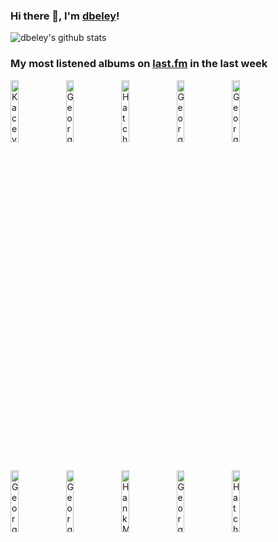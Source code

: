 ### Hi there 👋, I'm [dbeley](https://dbeley.ovh/en)!

![dbeley's github stats](https://github-readme-stats.vercel.app/api?username=dbeley)

### My most listened albums on [last.fm](https://www.last.fm/user/d_beley) in the last week

[<img src='https://lastfm.freetls.fastly.net/i/u/300x300/b3af52505864e49cd76f36b4cae4111e.jpg' width='16%' height='16%' alt='Kacey Musgraves - star-crossed'>](https://www.last.fm/music/kacey%2bmusgraves/star-crossed)&nbsp;
[<img src='https://lastfm.freetls.fastly.net/i/u/300x300/9ff10d1ee2cd01c6786ae788447282f8.jpg' width='16%' height='16%' alt='Georges Brassens - Georges Brassens Interprète Ses Dernières Compositions N°2'>](https://www.last.fm/music/georges%2bbrassens/georges%2bbrassens%2binterpr%25c3%25a8te%2bses%2bderni%25c3%25a8res%2bcompositions%2bn%25c2%25b02)&nbsp;
[<img src='https://lastfm.freetls.fastly.net/i/u/300x300/2c04a996fe2cfe61da13eadc402cdfdd.png' width='16%' height='16%' alt='Hatchie - Keepsake'>](https://www.last.fm/music/hatchie/keepsake)&nbsp;
[<img src='https://lastfm.freetls.fastly.net/i/u/300x300/3f4d74efbb414b64cb3908e3b6ce15b9.jpg' width='16%' height='16%' alt='Georges Brassens - Georges Brassens sa guitare et les rythmes n°3'>](https://www.last.fm/music/georges%2bbrassens/georges%2bbrassens%2bsa%2bguitare%2bet%2bles%2brythmes%2bn%25c2%25b03)&nbsp;
[<img src='https://lastfm.freetls.fastly.net/i/u/300x300/c2f9121019b8665666ee6f05ab534d5b.jpg' width='16%' height='16%' alt='Georges Brassens - Georges Brassens chante les chansons poétiques (et souvent gaillardes) N°1'>](https://www.last.fm/music/georges%2bbrassens/georges%2bbrassens%2bchante%2bles%2bchansons%2bpo%25c3%25a9tiques%2b%2528et%2bsouvent%2bgaillardes%2529%2bn%25c2%25b01)&nbsp;
<br>
[<img src='https://lastfm.freetls.fastly.net/i/u/300x300/e7320a5d61a8bf8959cb36be838bf0ba.jpg' width='16%' height='16%' alt='Georges Brassens - George Brassens IX (N°11) Supplique pour être enterré à la plage de Sète'>](https://www.last.fm/music/georges%2bbrassens/george%2bbrassens%2bix%2b%2528n%25c2%25b011%2529%2bsupplique%2bpour%2b%25c3%25aatre%2benterr%25c3%25a9%2b%25c3%25a0%2bla%2bplage%2bde%2bs%25c3%25a8te)&nbsp;
[<img src='https://lastfm.freetls.fastly.net/i/u/300x300/e00396d34631f8d1ad5507093254bce7.jpg' width='16%' height='16%' alt='Georges Brassens - Georges Brassens Et Sa Guitare Accompagné Par Pierre Nicolas N°5'>](https://www.last.fm/music/georges%2bbrassens/georges%2bbrassens%2bet%2bsa%2bguitare%2baccompagn%25c3%25a9%2bpar%2bpierre%2bnicolas%2bn%25c2%25b05)&nbsp;
[<img src='https://lastfm.freetls.fastly.net/i/u/300x300/f0660734cfe05789d7b1586b3b837bde.jpg' width='16%' height='16%' alt='Hank Mobley - No Room For Squares (Remastered 2000 / Rudy Van Gelder Edition)'>](https://www.last.fm/music/hank%2bmobley/no%2broom%2bfor%2bsquares%2b%2528remastered%2b2000%2b%252f%2brudy%2bvan%2bgelder%2bedition%2529)&nbsp;
[<img src='https://lastfm.freetls.fastly.net/i/u/300x300/34ce7b1d13784add8c7f791416a0e3d4.jpg' width='16%' height='16%' alt='Georges Brassens - Brassens Et Le Jazz'>](https://www.last.fm/music/georges%2bbrassens/brassens%2bet%2ble%2bjazz)&nbsp;
[<img src='https://lastfm.freetls.fastly.net/i/u/300x300/8ae10b1fdec55100932361cdf4bc61a3.png' width='16%' height='16%' alt='Hatchie - Sugar & Spice'>](https://www.last.fm/music/hatchie/sugar%2b%2526%2bspice)&nbsp;
<br>
